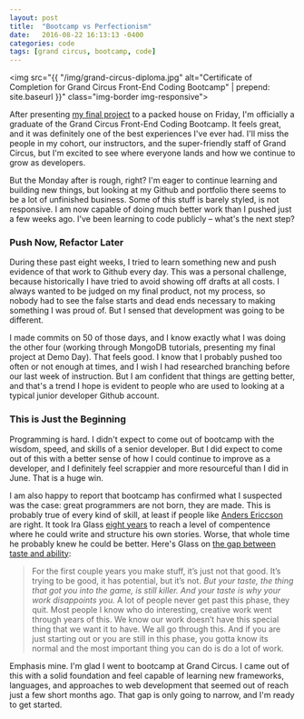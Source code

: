 ```yaml
---
layout: post
title:  "Bootcamp vs Perfectionism"
date:   2016-08-22 16:13:13 -0400
categories: code
tags: [grand circus, bootcamp, code]
---
```

<img src="{{ "/img/grand-circus-diploma.jpg" alt="Certificate of Completion for Grand Circus Front-End Coding Bootcamp" | prepend: site.baseurl }}" class="img-border img-responsive">

After presenting [my final project](http://www.cookloveconnect.com) to a packed house on Friday, I'm officially a graduate of the Grand Circus Front-End Coding Bootcamp. It feels great, and it was definitely one of the best experiences I've ever had. I'll miss the people in my cohort, our instructors, and the super-friendly staff of Grand Circus, but I'm excited to see where everyone lands and how we continue to grow as developers.  
<!--more-->

But the Monday after is rough, right? I'm eager to continue learning and building new things, but looking at my Github and portfolio there seems to be a lot of unfinished business. Some of this stuff is barely styled, is not responsive. I am now capable of doing much better work than I pushed just a few weeks ago. I've been learning to code publicly &ndash; what's the next step?

### Push Now, Refactor Later

During these past eight weeks, I tried to learn something new and push evidence of that work to Github every day. This was a personal challenge, because historically I have tried to avoid showing off drafts at all costs. I always wanted to be judged on my final product, not my process, so nobody had to see the false starts and dead ends necessary to making something I was proud of. But I sensed that development was going to be different.

I made commits on 50 of those days, and I know exactly what I was doing the other four (working through MongoDB tutorials, presenting my final project at Demo Day). That feels good. I know that I probably pushed too often or not enough at times, and I wish I had researched branching before our last week of instruction. But I am confident that things are getting better, and that's a trend I hope is evident to people who are used to looking at a typical junior developer Github account.

### This is Just the Beginning

Programming is hard. I didn't expect to come out of bootcamp with the wisdom, speed, and skills of a senior developer. But I did expect to come out of this with a better sense of how I could continue to improve as a developer, and I definitely feel scrappier and more resourceful than I did in June. That is a huge win.

I am also happy to report that bootcamp has confirmed what I suspected was the case: great programmers are not born, they are made. This is probably true of every kind of skill, at least if people like [Anders Ericcson](https://www.amazon.com/Peak-Secrets-New-Science-Expertise/dp/0544456238/ref=sr_1_1?ie=UTF8&qid=1471888823&sr=8-1&keywords=peak) are right. It took Ira Glass [eight years](http://transom.org/2004/ira-glass/#manifesto) to reach a level of compentence where he could write and structure his own stories. Worse, that whole time he probably knew he could be better. Here's Glass on [the gap between taste and ability](https://www.youtube.com/watch?v=BI23U7U2aUY):

> For the first couple years you make stuff, it’s just not that good. It’s trying to be good, it has potential, but it’s not. *But your taste, the thing that got you into the game, is still killer. And your taste is why your work disappoints you.* A lot of people never get past this phase, they quit. Most people I know who do interesting, creative work went through years of this. We know our work doesn’t have this special thing that we want it to have. We all go through this. And if you are just starting out or you are still in this phase, you gotta know its normal and the most important thing you can do is do a lot of work.

Emphasis mine. I'm glad I went to bootcamp at Grand Circus. I came out of this with a solid foundation and feel capable of learning new frameworks, languages, and approaches to web development that seemed out of reach just a few short months ago. That gap is only going to narrow, and I'm ready to get started.
